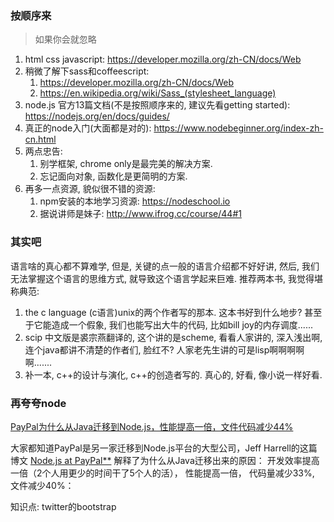 ### 按顺序来

> 如果你会就忽略

1. html css javascript: https://developer.mozilla.org/zh-CN/docs/Web
2. 稍微了解下sass和coffeescript: 
   1. https://developer.mozilla.org/zh-CN/docs/Web
   2. https://en.wikipedia.org/wiki/Sass_(stylesheet_language)
3. node.js 官方13篇文档(不是按照顺序来的, 建议先看getting started): https://nodejs.org/en/docs/guides/
4. 真正的node入门(大面都是对的): https://www.nodebeginner.org/index-zh-cn.html
5. 两点忠告: 
   1. 别学框架, chrome only是最完美的解决方案.
   2. 忘记面向对象, 函数化是更简明的方案.
6. 再多一点资源, 貌似很不错的资源:
   1. npm安装的本地学习资源: https://nodeschool.io
   2. 据说讲师是妹子: http://www.ifrog.cc/course/44#1



### 其实吧

语言啥的真心都不算难学, 但是, 关键的点一般的语言介绍都不好好讲, 然后, 我们无法掌握这个语言的思维方式, 就导致这个语言学起来巨难. 推荐两本书, 我觉得堪称典范:

1. the c language (c语言)unix的两个作者写的那本. 这本书好到什么地步? 甚至于它能造成一个假象, 我们也能写出大牛的代码, 比如bill joy的内存调度......
2. scip 中文版是裘宗燕翻译的, 这个讲的是scheme, 看看人家讲的, 深入浅出啊, 连个java都讲不清楚的作者们, 脸红不? 人家老先生讲的可是lisp啊啊啊啊啊.......
3. 补一本, c++的设计与演化, c++的创造者写的. 真心的, 好看, 像小说一样好看.

### 再夸夸node

 [PayPal为什么从Java迁移到Node.js，性能提高一倍，文件代码减少44%](https://link.zhihu.com/?target=http%3A//ourjs.com/detail/52a914f0127c763203000008)

大家都知道PayPal是另一家迁移到Node.js平台的大型公司，Jeff Harrell的这篇博文 [Node.js at PayPal**](https://link.zhihu.com/?target=https%3A//www.paypal-engineering.com/2013/11/22/node-js-at-paypal/)  解释了为什么从Java迁移出来的原因： 开发效率提高一倍（2个人用更少的时间干了5个人的活）， 性能提高一倍， 代码量减少33%, 文件减少40%：

知识点: twitter的bootstrap